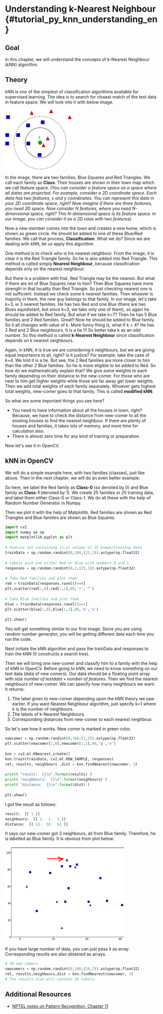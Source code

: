 # Understanding k-Nearest Neighbour {#tutorial_py_knn_understanding_en}

## Goal

In this chapter, we will understand the concepts of k-Nearest Neighbour (kNN) algorithm.

## Theory

kNN is one of the simplest of classification algorithms available for supervised learning. The idea is to search for closest match of the test data in feature space. We will look into it with below image.

![image](images/knn_theory.png)

In the image, there are two families, Blue Squares and Red Triangles. We call each family as **Class**. Their houses are shown in their town map which we call feature space. *(You can consider a feature space as a space where all datas are projected. For example, consider a 2D coordinate space. Each data has two features, x and y coordinates. You can represent this data in your 2D coordinate space, right? Now imagine if there are three features, you need 3D space. Now consider N features, where you need N-dimensional space, right? This N-dimensional space is its feature space.
In our image, you can consider it as a 2D case with two features)*.

Now a new member comes into the town and creates a new home, which is shown as green circle. He should be added to one of these Blue/Red families. We call that process, **Classification**. What we do? Since we are dealing with kNN, let us apply this algorithm.

One method is to check who is his nearest neighbour. From the image, it is clear it is the Red Triangle family. So he is also added into Red Triangle. This method is called simply **Nearest Neighbour**, because classification depends only on the nearest neighbour.

But there is a problem with that. Red Triangle may be the nearest. But what if there are lot of Blue Squares near to him? Then Blue Squares have more strength in that locality than Red Triangle. So just checking nearest one is not sufficient. Instead we check some k nearest families. Then whoever is majority in them, the new guy belongs to that family. In our image, let's take k=3, ie 3 nearest families. He has two Red and one Blue (there are two Blues equidistant, but since k=3, we take only one of them), so again he should be added to Red family. But what if we take k=7? Then he has 5 Blue families and 2 Red families. Great!! Now he should be added to Blue family. So it all changes with value of k. More funny thing is, what if k = 4? He has 2 Red and 2 Blue neighbours. It is a tie !!!
So better take k as an odd number. So this method is called **k-Nearest Neighbour** since classification depends on k nearest neighbours.

Again, in kNN, it is true we are considering k neighbours, but we are giving equal importance to all, right? Is it justice? For example, take the case of k=4. We told it is a tie. But see, the 2 Red families are more closer to him than the other 2 Blue families. So he is more eligible to be added to Red. So how do we mathematically explain that? We give some weights to each family depending on their distance to the new-comer. For those who are near to him get higher weights while those are far away get lower weights. Then we add total weights of each family separately. Whoever gets highest total weights, new-comer goes to that family. This is called **modified kNN**.

So what are some important things you see here?

-   You need to have information about all the houses in town, right? Because, we have to check the distance from new-comer to all the existing houses to find the nearest neighbour. If there are plenty of houses and families, it takes lots of memory, and more time for calculation also.
-   There is almost zero time for any kind of training or preparation.

Now let's see it in OpenCV.

## kNN in OpenCV

We will do a simple example here, with two families (classes), just like above. Then in the next chapter, we will do an even better example.

So here, we label the Red family as **Class-0** (so denoted by 0) and Blue family as **Class-1** (denoted by 1). We create 25 families or 25 training data, and label them either Class-0 or Class-1. We do all these with the help of Random Number Generator in Numpy.

Then we plot it with the help of Matplotlib. Red families are shown as Red Triangles and Blue families are shown as Blue Squares.
```python
import cv2
import numpy as np
import matplotlib.pyplot as plt

# Feature set containing (x,y) values of 25 known/training data
trainData = np.random.randint(0,100,(25,2)).astype(np.float32)

# Labels each one either Red or Blue with numbers 0 and 1
responses = np.random.randint(0,2,(25,1)).astype(np.float32)

# Take Red families and plot them
red = trainData[responses.ravel()==0]
plt.scatter(red[:,0],red[:,1],80,'r','^')

# Take Blue families and plot them
blue = trainData[responses.ravel()==1]
plt.scatter(blue[:,0],blue[:,1],80,'b','s')

plt.show()
```
You will get something similar to our first image. Since you are using random number generator, you will be getting different data each time you run the code.

Next initiate the kNN algorithm and pass the trainData and responses to train the kNN (It constructs a search tree).

Then we will bring one new-comer and classify him to a family with the help of kNN in OpenCV. Before going to kNN, we need to know something on our test data (data of new comers). Our data should be a floating point array with size $number \; of \; testdata \times number \; of \; features$. Then we find the nearest neighbours of new-comer. We can specify how many neighbours we want. It returns:

1.  The label given to new-comer depending upon the kNN theory we saw earlier. If you want Nearest Neighbour algorithm, just specify k=1 where k is the number of neighbours.
2.  The labels of k-Nearest Neighbours.
3.  Corresponding distances from new-comer to each nearest neighbour.

So let's see how it works. New comer is marked in green color.
```python
newcomer = np.random.randint(0,100,(1,2)).astype(np.float32)
plt.scatter(newcomer[:,0],newcomer[:,1],80,'g','o')

knn = cv2.ml.KNearest_create()
knn.train(trainData, cv2.ml.ROW_SAMPLE, responses)
ret, results, neighbours ,dist = knn.findNearest(newcomer, 3)

print( "result:  {}\n".format(results) )
print( "neighbours:  {}\n".format(neighbours) )
print( "distance:  {}\n".format(dist) )

plt.show()
```
I got the result as follows:
```python
result:  [[ 1.]]
neighbours:  [[ 1.  1.  1.]]
distance:  [[ 53.  58.  61.]]
```
It says our new-comer got 3 neighbours, all from Blue family. Therefore, he is labelled as Blue family. It is obvious from plot below:

![image](images/knn_simple.png)

If you have large number of data, you can just pass it as array. Corresponding results are also obtained as arrays.
```python
# 10 new comers
newcomers = np.random.randint(0,100,(10,2)).astype(np.float32)
ret, results,neighbours,dist = knn.findNearest(newcomer, 3)
# The results also will contain 10 labels.
```

## Additional Resources

-  [NPTEL notes on Pattern Recognition, Chapter 11](http://www.nptel.iitm.ac.in/courses/106108057/12)

